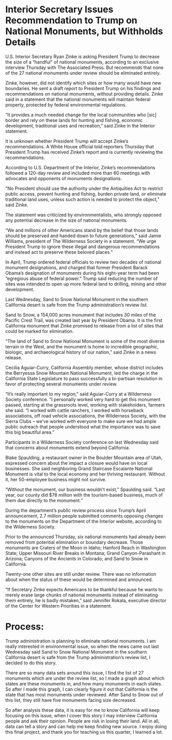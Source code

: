 # Interior Secretary Issues Recommendation to Trump on National Monuments, but Withholds Details

U.S. Interior Secretary Ryan Zinke is asking President Trump to decrease the size of a “handful” of national monuments, according to an exclusive interview Thursday with The Associated Press. But recommends that none of the 27 national monuments under review should be eliminated entirely.

Zinke, however, did not identify which sites or how many would have new boundaries. He sent a draft report to President Trump on his findings and recommendations on national monuments, without providing details. Zinke said in a statement that the national monuments will maintain federal property, protected by federal environmental regulations.

“It provides a much needed change for the local communities who [sic] border and rely on these lands for hunting and fishing, economic development, traditional uses and recreation,” said Zinke in the Interior statement. 

It is unknown whether President Trump will accept Zinke’s recommendations. A White House official told reporters Thursday that President Trump has received Zinke’s report and is currently reviewing the recommendations.

According to U.S. Department of the Interior, Zinke’s recommendations followed a 120-day review and included more than 60 meetings with advocates and opponents of monuments designations.

"No President should use the authority under the Antiquities Act to restrict public access, prevent hunting and fishing, burden private land, or eliminate traditional land uses, unless such action is needed to protect the object," said Zinke.

The statement was criticized by environmentalists, who strongly opposed any potential decrease in the size of national monuments. 

“We and millions of other Americans stand by the belief that those lands should be preserved and handed down to future generations,” said Jamie Williams, president of The Wilderness Society in a statement. “We urge President Trump to ignore these illegal and dangerous recommendations and instead act to preserve these beloved places.”

In April, Trump ordered federal officials to review two decades of national monument designations, and charged that former President Barack Obama’s designation of monuments during his eight-year term had been “egregious abuse of federal power.” Trump said reducing the number of sites was intended to open up more federal land to drilling, mining and other development.

Last Wednesday, Sand to Snow National Monument in the southern California desert is safe from the Trump administration’s review list. 

Sand to Snow, a 154,000 acres monument that includes 30 miles of the Pacific Crest Trail, was created last year by President Obama. It is the first California monument that Zinke promised to release from a list of sites that could be marked for elimination. 

“The land of Sand to Snow National Monument is some of the most diverse terrain in the West, and the monument is home to incredible geographic, biologic, and archaeological history of our nation,” said Zinke in a news release.

Cecilia Aguiar-Curry, California Assembly member, whose district includes the Berryessa Snow Mountain National Monument, led the charge in the California State Legislature to pass successfully a bi-partisan resolution in favor of protecting several monuments under review.  

“It’s really important to my region,” said Aguiar-Curry at a Wilderness Society conference. “I personally worked very hard to get this monument passed, starting at the grassroots level, working with stakeholders, farmers she said. “I worked with cattle ranchers, I worked with horseback associations, off road vehicle associations, the Wilderness Society, with the Sierra Clubs – we’ve worked with everyone to make sure we had ample public outreach that people understood what the importance was to save this big beautiful area.”

Participants in a Wilderness Society conference on last Wednesday said that concerns about monuments extend beyond California. 

Blake Spaulding, a restaurant owner in the Boulder Mountain area of Utah, expressed concern about the impact a closure would have on local businesses. She said neighboring Grand Staircase Escalante National Monument is vital to the local economy and her thriving restaurant. Without it, her 50-employee business might not survive.

“Without the monument, our business wouldn’t exist,” Spaulding said. “Last year, our county did $78 million with the tourism-based business, much of them due directly to the monument.”  

During the department’s public review process since Trump’s April announcement, 2.7 million people submitted comments opposing changes to the monuments on the Department of the Interior website, according to the Wilderness Society.


Prior to the announced Thursday, six national monuments had already been removed from potential elimination or boundary decrease. Those monuments are Craters of the Moon in Idaho; Hanford Reach in Washington State; Upper Missouri River Breaks in Montana; Grand Canyon-Parashant in Arizona; Canyons of the Ancients in Colorado; and Sand to Snow in California.

Twenty-one other sites are still under review. There was no information about when the status of these would be determined and announced.

“If Secretary Zinke expects Americans to be thankful because he wants to merely erase large chunks of national monuments instead of eliminating them entirely, he is badly mistaken,” said Jennifer Rokala, executive director of the Center for Western Priorities in a statement.




# Process:

Trump administration is planning to eliminate national monuments. I am really interested in environmental issue, so when the news came out last Wednesday said Sand to Snow National Monument in the southern California desert is safe from the Trump administration’s review list, I decided to do this story. 

There are so many data sets around this issue, I find the list of 27 monuments which are under the review list, so I made a graph about which states are these monuments in, and how many monuments in each states. So after I made this graph, I can clearly figure it out that California is the state that has most monuments under reviewed. After Sand to Snow out of this list, they still have five monuments facing size decreased. 

So after analysis these data, it is easy for me to know California will keep focusing on this issue, when I cover this story I may interview California people and ask their opinion. People are risk in losing their land. All in all, data can tell a story and can help me keep finding new source. I enjoy doing this final project, and thank you for teaching us this quarter, I learned a lot.




